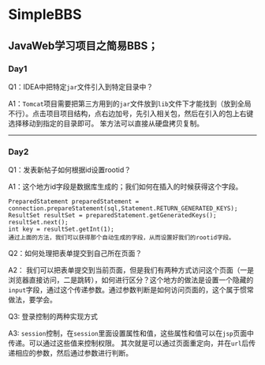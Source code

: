 # SimpleBBS
## JavaWeb学习项目之简易BBS；

### Day1
Q1：IDEA中把特定`jar`文件引入到特定目录中？

A1：`Tomcat`项目需要把第三方用到的`jar`文件放到`lib`文件下才能找到（放到全局不行）。点击项目项目结构，点右边加号，先引入相关包，然后在引入的包上右键选择移动到指定的目录即可。
笨方法可以直接从硬盘拷贝复制。

---

### Day2
Q1：发表新帖子如何根据id设置rootid？

A1：这个地方id字段是数据库生成的；我们如何在插入的时候获得这个字段。
```
PreparedStatement preparedStatement = connection.prepareStatement(sql,Statement.RETURN_GENERATED_KEYS);
ResultSet resultSet = preparedStatement.getGeneratedKeys();
resultSet.next();
int key = resultSet.getInt(1);
通过上面的方法，我们可以获得那个自动生成的字段，从而设置好我们的rootid字段。
```

Q2：如何处理把表单提交到自己所在页面？

A2：
我们可以把表单提交到当前页面，但是我们有两种方式访问这个页面（一是浏览器直接访问，二是跳转），如何进行区分？这个地方的做法是设置一个隐藏的`input`字段，通过这个传递参数。通过参数判断是如何访问页面的，这个属于惯常做法，要学会。

Q3: 登录控制的两种实现方式

A3: `session`控制，在`session`里面设置属性和值，这些属性和值可以在`jsp`页面中传递。可以通过这些值来控制权限。
其次就是可以通过页面重定向，并在`url`后传递相应的参数，然后通过参数进行判断。
